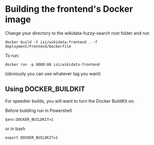 # Building the frontend's Docker image

Change your directory to the wikidata-fuzzy-search root folder and run

    docker build -t isi/wikidata-frontend . -f deployment/Frontend/Dockerfile 

To run:

    docker run -p 8080:80 isi/wikidata-frontend

(obviously you can use whatever tag you want)

## Using DOCKER_BUILDKIT
For speedier builds, you will want to turn the Docker BuildKit on.

Before building run in Powershell

    $env:DOCKER_BUILDKIT=1

or in bash

    export DOCKER_BUILDKIT=1

